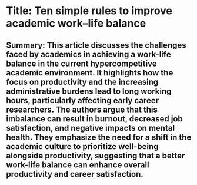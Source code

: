 # Title: Ten simple rules to improve academic work–life balance

## Summary: This article discusses the challenges faced by academics in achieving a work-life balance in the current hypercompetitive academic environment. It highlights how the focus on productivity and the increasing administrative burdens lead to long working hours, particularly affecting early career researchers. The authors argue that this imbalance can result in burnout, decreased job satisfaction, and negative impacts on mental health. They emphasize the need for a shift in the academic culture to prioritize well-being alongside productivity, suggesting that a better work-life balance can enhance overall productivity and career satisfaction.